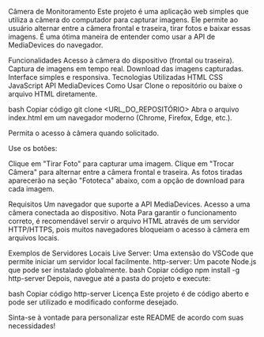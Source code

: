 Câmera de Monitoramento
Este projeto é uma aplicação web simples que utiliza a câmera do computador para capturar imagens. Ele permite ao usuário alternar entre a câmera frontal e traseira, tirar fotos e baixar essas imagens. É uma ótima maneira de entender como usar a API de MediaDevices do navegador.

Funcionalidades
Acesso à câmera do dispositivo (frontal ou traseira).
Captura de imagens em tempo real.
Download das imagens capturadas.
Interface simples e responsiva.
Tecnologias Utilizadas
HTML
CSS
JavaScript
API MediaDevices
Como Usar
Clone o repositório ou baixe o arquivo HTML diretamente.

bash
Copiar código
git clone <URL_DO_REPOSITÓRIO>
Abra o arquivo index.html em um navegador moderno (Chrome, Firefox, Edge, etc.).

Permita o acesso à câmera quando solicitado.

Use os botões:

Clique em "Tirar Foto" para capturar uma imagem.
Clique em "Trocar Câmera" para alternar entre a câmera frontal e traseira.
As fotos tiradas aparecerão na seção "Fototeca" abaixo, com a opção de download para cada imagem.

Requisitos
Um navegador que suporte a API MediaDevices.
Acesso a uma câmera conectada ao dispositivo.
Nota
Para garantir o funcionamento correto, é recomendável servir o arquivo HTML através de um servidor HTTP/HTTPS, pois muitos navegadores bloqueiam o acesso à câmera em arquivos locais.

Exemplos de Servidores Locais
Live Server: Uma extensão do VSCode que permite iniciar um servidor local facilmente.
http-server: Um pacote Node.js que pode ser instalado globalmente.
bash
Copiar código
npm install -g http-server
Depois, navegue até a pasta do projeto e execute:

bash
Copiar código
http-server
Licença
Este projeto é de código aberto e pode ser utilizado e modificado conforme desejado.

Sinta-se à vontade para personalizar este README de acordo com suas necessidades!
